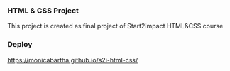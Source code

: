 ### HTML & CSS Project

This project is created as final project of Start2Impact HTML&CSS course

### Deploy

https://monicabartha.github.io/s2i-html-css/

